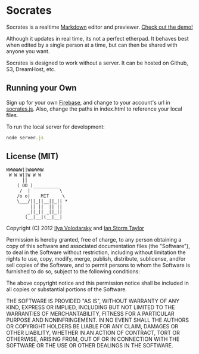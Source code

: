 # Socrates
Socrates is a realtime [Markdown](http://github.github.com/github-flavored-markdown/) editor and previewer. [Check out the demo!](http://socrates.io)

Although it updates in real time, its not a perfect etherpad. It behaves best when edited by a single person at a time, but can then be shared with anyone you want.

Socrates is designed to work without a server. It can be hosted on Github, S3, DreamHost, etc.

## Running your Own
Sign up for your own [Firebase](https://firebase.com), and change to your account's url in [socrates.js](https://github.com/segmentio/socrates/blob/master/socrates.js). Also, change the paths in index.html to reference your local files.

To run the local server for development:
```javascript
node server.js
```

## License (MIT)

```
WWWWWW||WWWWWW
 W W W||W W W
      ||
    ( OO )__________
     /  |           \
    /o o|    MIT     \
    \___/||_||__||_|| *
         || ||  || ||
        _||_|| _||_||
       (__|__|(__|__|
```


Copyright (C) 2012 [Ilya Volodarsky](https://twitter.com/ivolo) and [Ian Storm Taylor](https://twitter.com/ianstormtaylor)

Permission is hereby granted, free of charge, to any person obtaining a copy of this software and associated documentation files (the "Software"), to deal in the Software without restriction, including without limitation the rights to use, copy, modify, merge, publish, distribute, sublicense, and/or sell copies of the Software, and to permit persons to whom the Software is furnished to do so, subject to the following conditions:

The above copyright notice and this permission notice shall be included in all copies or substantial portions of the Software.

THE SOFTWARE IS PROVIDED "AS IS", WITHOUT WARRANTY OF ANY KIND, EXPRESS OR IMPLIED, INCLUDING BUT NOT LIMITED TO THE WARRANTIES OF MERCHANTABILITY, FITNESS FOR A PARTICULAR PURPOSE AND NONINFRINGEMENT. IN NO EVENT SHALL THE AUTHORS OR COPYRIGHT HOLDERS BE LIABLE FOR ANY CLAIM, DAMAGES OR OTHER LIABILITY, WHETHER IN AN ACTION OF CONTRACT, TORT OR OTHERWISE, ARISING FROM, OUT OF OR IN CONNECTION WITH THE SOFTWARE OR THE USE OR OTHER DEALINGS IN THE SOFTWARE.